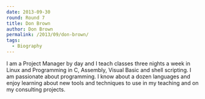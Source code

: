 ```yaml
---
date: 2013-09-30
round: Round 7
title: Don Brown
author: Don Brown
permalink: /2013/09/don-brown/
tags:
  - Biography
---
```

I am a Project Manager by day and I teach classes three nights a week in Linux and Programming in C, Assembly, Visual Basic and shell scripting. I am passionate about programming. I know about a dozen languages and enjoy learning about new tools and techniques to use in my teaching and on my consulting projects.
